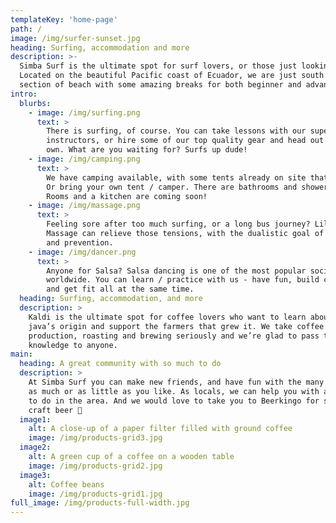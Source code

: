 ```yaml
---
templateKey: 'home-page'
path: /
image: /img/surfer-sunset.jpg
heading: Surfing, accommodation and more
description: >-
  Simba Surf is the ultimate spot for surf lovers, or those just looking to relax / unwind. 
  Located on the beautiful Pacific coast of Ecuador, we are just south of Canoa on a quiet 
  section of beach with some amazing breaks for both beginner and advanced surfers.
intro:
  blurbs:
    - image: /img/surfing.png
      text: >
        There is surfing, of course. You can take lessons with our super cool
        instructors, or hire some of our top quality gear and head out on your
        own. What are you waiting for? Surfs up dude!
    - image: /img/camping.png
      text: >
        We have camping available, with some tents already on site that you can use.
        Or bring your own tent / camper. There are bathrooms and shower facilities.
        Rooms and a kitchen are coming soon!
    - image: /img/massage.png
      text: >
        Feeling sore after too much surfing, or a long bus journey? Lily's Moonshine
        Massage can relieve those tensions, with the dualistic goal of treatment
        and prevention.
    - image: /img/dancer.png
      text: >
        Anyone for Salsa? Salsa dancing is one of the most popular social dances
        worldwide. You can learn / practice with us - have fun, build confidence
        and get fit all at the same time.
  heading: Surfing, accommodation, and more
  description: >
    Kaldi is the ultimate spot for coffee lovers who want to learn about their
    java’s origin and support the farmers that grew it. We take coffee
    production, roasting and brewing seriously and we’re glad to pass that
    knowledge to anyone.      
main:
  heading: A great community with so much to do
  description: >
    At Simba Surf you can make new friends, and have fun with the many activities - enjoy 
    as much or as little as you like. As locals, we can help you with advice on the best tours 
    to do in the area. And we would love to take you to Beerkingo for some delicious local
    craft beer 🍻
  image1:
    alt: A close-up of a paper filter filled with ground coffee
    image: /img/products-grid3.jpg
  image2:
    alt: A green cup of a coffee on a wooden table
    image: /img/products-grid2.jpg
  image3:
    alt: Coffee beans
    image: /img/products-grid1.jpg
full_image: /img/products-full-width.jpg
---
```


